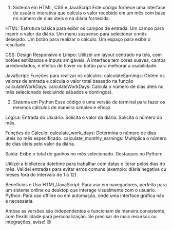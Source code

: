 1. Sistema em HTML, CSS e JavaScript
Este código fornece uma interface de usuário interativa que calcula o valor recebido em um mês com base no número de dias úteis e na diária fornecida.

HTML:
Estrutura básica para exibir os campos de entrada:
Um campo para inserir o valor da diária.
Um menu suspenso para selecionar o mês desejado.
Um botão para realizar o cálculo.
Um espaço para exibir o resultado.

CSS:
Design Responsivo e Limpo:
Utilizei um layout centrado na tela, com botões estilizados e inputs amigáveis.
A interface tem cores suaves, cantos arredondados, e efeitos de hover no botão para melhorar a usabilidade.

JavaScript:
Funções para realizar os cálculos:
calculateEarnings: Obtém os valores de entrada e calcula o valor total baseado na função calculateWorkDays.
calculateWorkDays: Calcula o número de dias úteis no mês selecionado (excluindo sábados e domingos).

2. Sistema em Python
Esse código é uma versão de terminal para fazer os mesmos cálculos de maneira simples e eficaz.

Lógica:
    Entrada do Usuário:
    Solicita o valor da diária.
    Solicita o número do mês.
    
Funções de Cálculo:
    calculate_work_days: Determina o número de dias úteis no mês especificado.
    calculate_monthly_earnings: Multiplica o número de dias úteis pelo valor da diária.
    
Saída:
    Exibe o total de ganhos no mês selecionado.
    Destaques no Python:

Utilizei a biblioteca datetime para trabalhar com datas e iterar pelos dias do mês.
Validei entradas para evitar erros comuns (exemplo: diária negativa ou meses fora do intervalo de 1 a 12).

Benefícios e Uso
HTML/JavaScript: Para uso em navegadores, perfeito para um sistema online ou desktop que interage visualmente com o usuário.
Python: Para uso offline ou em automação, onde uma interface gráfica não é necessária.

Ambas as versões são independentes e funcionam de maneira consistente, com flexibilidade para personalização. Se precisar de mais recursos ou integrações, avise! 😊
